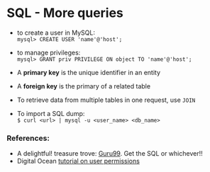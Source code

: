 # SQL - More queries
* to create a user in MySQL:<br>```mysql> CREATE USER 'name'@'host';```
* to manage privileges:<br>```mysql> GRANT priv PRIVILEGE ON object TO 'name'@'host';```
* A <b>primary key</b> is the unique identifier in an entity
* A <b>foreign key</b> is the primary of a related table
* To retrieve data from multiple tables in one request, use ```JOIN```

* To import a SQL dump:<br>
  ```$ curl <url> | mysql -u <user_name> <db_name>```

### References:
* A delightful! treasure trove: <a href="https://www.guru99.com/">Guru99</a>. Get the SQL or whichever!!
* Digital Ocean <a href="https://www.digitalocean.com/community/tutorials/how-to-create-a-new-user-and-grant-permissions-in-mysql">tutorial on user permissions</a>

